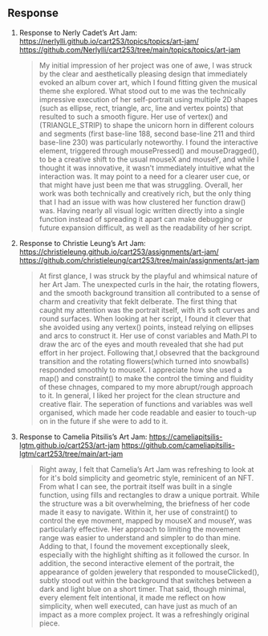 ## Response
1. Response to Nerly Cadet’s Art Jam:
https://nerlylli.github.io/cart253/topics/topics/art-jam/
https://github.com/Nerlylli/cart253/tree/main/topics/topics/art-jam

    > My initial impression of her project was one of awe, I was struck by the clear and aesthetically pleasing design that immediately evoked an album cover art, which I found fitting given the musical theme she explored.
    > What stood out to me was the technically impressive execution of her self-portrait using multiple 2D shapes (such as ellipse, rect, triangle, arc, line and vertex points) that resulted to such a smooth figure. Her use of vertex() and (TRIANGLE_STRIP) to shape the unicorn horn in different colours and segments (first base-line 188, second base-line 211 and third base-line 230) was particularly noteworthy. 
    > I found the interactive element, triggered through mousePressed() and mouseDragged(), to be a creative shift to the usual mouseX and mouseY, and while I thought it was innovative, it wasn't immediately intuitive what the interaction was. It may point to a need for a clearer user cue, or that might have just been me that was struggling.
    > Overall, her work was both technically and creatively rich, but the only thing that I had an issue with was how clustered her function draw() was. Having nearly all visual logic written directly into a single function instead of spreading it apart can make debugging or future expansion difficult, as well as the readability of her script.

2. Response to Christie Leung’s Art Jam:
https://christieleung.github.io/cart253/assignments/art-jam/
https://github.com/christieleung/cart253/tree/main/assignments/art-jam

    > At first glance, I was struck by the playful and whimsical nature of her Art Jam. The unexpected curls in the hair, the rotating flowers, and the smooth background transition all contributed to a sense of charm and creativity that feklt delberate.
    > The first thing that caught my attention was the portrait itself, with it’s soft curves and round surfaces. When looking at her script, I found it clever that she avoided using any vertex() points, instead relying on ellipses and arcs to construct it. Her use of const variables and Math.PI to draw the arc of the eyes and mouth revealed that she had put effort in her project.
    > Following that,I obsevred that the background transition and the rotating flowers(which turned into snowballs) responded smoothly to mouseX. I appreciate how she used a map() and constraint() to make the control the timing and fluidity of these chnages, compared to my more abrupt/rough approach to it.
    > In general, I liked her project for the clean structure and creative flair. The seperation of functions and variables was well organised, which made her code readable and easier to touch-up on in the future if she were to add to it.



3. Response to Camelia Pitsilis’s Art Jam:
https://cameliapitsilis-lgtm.github.io/cart253/art-jam
https://github.com/cameliapitsilis-lgtm/cart253/tree/main/art-jam

    > Right away, I felt that Camelia’s Art Jam was refreshing to look at for it's bold simplicity and geometric style, reminicent of an NFT.
    > From what I can see, the portrait itself was built in a single function, using fills and rectangles to draw a unique portrait. While the structure was a bit overwhelming, the briefness of her code made it easy to navigate. Within it, her use of constraint() to control the eye movment, mapped by mouseX and mouseY, was particularly effective. Her approach to limiting the movement range was easier to understand and simpler to do than mine. Adding to that, I found the movement exceptionally sleek, especially with the highlight shifting as it followed the cursor.
    > In addition, the second interactive element of the portrait, the appearance of golden jewelery that responded to mouseClicked(), subtly stood out within the background that switches between a dark and light blue on a short timer.
    > That said, though minimal, every element felt intentional, it made me reflect on how simplicity, when well executed, can have just as much of an impact as a more complex project. It was a refreshingly original piece.
